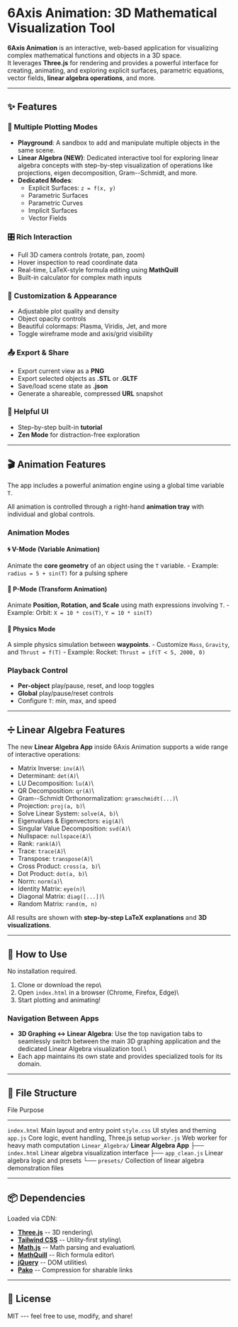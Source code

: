 # 6Axis Animation: 3D Mathematical Visualization Tool

**6Axis Animation** is an interactive, web-based application for
visualizing complex mathematical functions and objects in a 3D space.\
It leverages **Three.js** for rendering and provides a powerful
interface for creating, animating, and exploring explicit surfaces,
parametric equations, vector fields, **linear algebra operations**, and
more.

------------------------------------------------------------------------

## ✨ Features

### 🔢 Multiple Plotting Modes

-   **Playground**: A sandbox to add and manipulate multiple objects in
    the same scene.
-   **Linear Algebra (NEW)**: Dedicated interactive tool for exploring
    linear algebra concepts with step-by-step visualization of
    operations like projections, eigen decomposition, Gram--Schmidt, and
    more.
-   **Dedicated Modes**:
    -   Explicit Surfaces: `z = f(x, y)`
    -   Parametric Surfaces
    -   Parametric Curves
    -   Implicit Surfaces
    -   Vector Fields

### 🎛️ Rich Interaction

-   Full 3D camera controls (rotate, pan, zoom)
-   Hover inspection to read coordinate data
-   Real-time, LaTeX-style formula editing using **MathQuill**
-   Built-in calculator for complex math inputs

### 🎨 Customization & Appearance

-   Adjustable plot quality and density
-   Object opacity controls
-   Beautiful colormaps: Plasma, Viridis, Jet, and more
-   Toggle wireframe mode and axis/grid visibility

### 📤 Export & Share

-   Export current view as a **PNG**
-   Export selected objects as **.STL** or **.GLTF**
-   Save/load scene state as **.json**
-   Generate a shareable, compressed **URL** snapshot

### 🧭 Helpful UI

-   Step-by-step built-in **tutorial**
-   **Zen Mode** for distraction-free exploration

------------------------------------------------------------------------

## 🎬 Animation Features

The app includes a powerful animation engine using a global time
variable `T`.

All animation is controlled through a right-hand **animation tray** with
individual and global controls.

### Animation Modes

#### 🌀 V-Mode (Variable Animation)

Animate the **core geometry** of an object using the `T` variable. -
Example: `radius = 5 + sin(T)` for a pulsing sphere

#### 🔁 P-Mode (Transform Animation)

Animate **Position, Rotation, and Scale** using math expressions
involving `T`. - Example: Orbit: `X = 10 * cos(T)`, `Y = 10 * sin(T)`

#### 🚀 Physics Mode

A simple physics simulation between **waypoints**. - Customize `Mass`,
`Gravity`, and `Thrust = f(T)` - Example: Rocket:
`Thrust = if(T < 5, 2000, 0)`

### Playback Control

-   **Per-object** play/pause, reset, and loop toggles
-   **Global** play/pause/reset controls
-   Configure `T`: min, max, and speed

------------------------------------------------------------------------

## ➗ Linear Algebra Features

The new **Linear Algebra App** inside 6Axis Animation supports a wide
range of interactive operations:

-   Matrix Inverse: `inv(A)`\
-   Determinant: `det(A)`\
-   LU Decomposition: `lu(A)`\
-   QR Decomposition: `qr(A)`\
-   Gram--Schmidt Orthonormalization: `gramschmidt(...)`\
-   Projection: `proj(a, b)`\
-   Solve Linear System: `solve(A, b)`\
-   Eigenvalues & Eigenvectors: `eig(A)`\
-   Singular Value Decomposition: `svd(A)`\
-   Nullspace: `nullspace(A)`\
-   Rank: `rank(A)`\
-   Trace: `trace(A)`\
-   Transpose: `transpose(A)`\
-   Cross Product: `cross(a, b)`\
-   Dot Product: `dot(a, b)`\
-   Norm: `norm(a)`\
-   Identity Matrix: `eye(n)`\
-   Diagonal Matrix: `diag([...])`\
-   Random Matrix: `rand(m, n)`

All results are shown with **step-by-step LaTeX explanations** and **3D
visualizations**.

------------------------------------------------------------------------

## 🚀 How to Use

No installation required.

1.  Clone or download the repo\
2.  Open `index.html` in a browser (Chrome, Firefox, Edge)\
3.  Start plotting and animating!

### Navigation Between Apps

-   **3D Graphing ↔ Linear Algebra**: Use the top navigation tabs to
    seamlessly switch between the main 3D graphing application and the
    dedicated Linear Algebra visualization tool.\
-   Each app maintains its own state and provides specialized tools for
    its domain.

------------------------------------------------------------------------

## 📁 File Structure

  File                 Purpose
  -------------------- --------------------------------------------------
  `index.html`         Main layout and entry point
  `style.css`          UI styles and theming
  `app.js`             Core logic, event handling, Three.js setup
  `worker.js`          Web worker for heavy math computation
  `Linear_Algebra/`    **Linear Algebra App**
  ├── `index.html`     Linear algebra visualization interface
  ├── `app_clean.js`   Linear algebra logic and presets
  └── `presets/`       Collection of linear algebra demonstration files

------------------------------------------------------------------------

## 📦 Dependencies

Loaded via CDN:

-   **[Three.js](https://threejs.org/)** -- 3D rendering\
-   **[Tailwind CSS](https://tailwindcss.com/)** -- Utility-first
    styling\
-   **[Math.js](https://mathjs.org/)** -- Math parsing and evaluation\
-   **[MathQuill](http://mathquill.com/)** -- Rich formula editor\
-   **[jQuery](https://jquery.com/)** -- DOM utilities\
-   **[Pako](https://github.com/nodeca/pako)** -- Compression for
    sharable links

------------------------------------------------------------------------

## 📜 License

MIT --- feel free to use, modify, and share!
